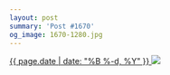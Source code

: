 ```yaml
---
layout: post
summary: 'Post #1670'
og_image: 1670-1280.jpg
---
```


<p>
 <time>
  <a href="/1670">
   {{ page.date | date: "%B %-d, %Y" }}
  </a>
 </time>
 <a href="/1670">
  <img sizes="(min-width: 700px) 50vw, calc(100vw - 2rem)" src="{{ site.assets_url }}/1670-640.jpg" srcset="{{ site.assets_url }}/1670-320.jpg 320w, {{ site.assets_url }}/1670-640.jpg 640w, {{ site.assets_url }}/1670-960.jpg 960w, {{ site.assets_url }}/1670-1280.jpg 1280w"/>
 </a>
</p>
